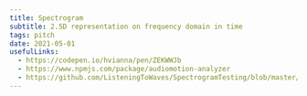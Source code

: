```yaml
---
title: Spectrogram
subtitle: 2.5D representation on frequency domain in time
tags: pitch
date: 2021-05-01
usefulLinks:
  - https://codepen.io/hvianna/pen/ZEKWWJb
  - https://www.npmjs.com/package/audiomotion-analyzer
  - https://github.com/ListeningToWaves/SpectrogramTesting/blob/master/src/components/spectrogram.js
---
```


<client-only>
  <pitch-spectrogram />
</client-only>